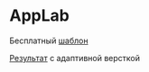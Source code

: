 # AppLab
Бесплатный [шаблон](https://freebiesbug.com/psd-freebies/landing-template-app-showcasing/)

[Результат](https://faustluck.github.io/AppLab/index.html) с адаптивной версткой
